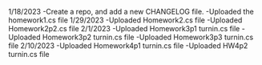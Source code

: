 1/18/2023 
  -Create a repo, and add a new CHANGELOG file.
  -Uploaded the homework1.cs file
1/29/2023
  -Uploaded Homework2.cs file
  -Uploaded Homework2p2.cs file
2/1/2023
  -Uploaded Homework3p1 turnin.cs file
  -Uploaded Homework3p2 turnin.cs file
  -Uploaded Homework3p3 turnin.cs file
 2/10/2023
  -Uploaded Homework4p1 turnin.cs file
  -Uploaded HW4p2 turnin.cs file
